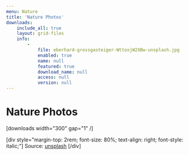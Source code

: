 ```yaml
---
menu: Nature
title: 'Nature Photos'
downloads:
    include_all: true
    layout: grid-files
    info:
        -
            file: eberhard-grossgasteiger-WttoxjW2XBw-unsplash.jpg
            enabled: true
            name: null
            featured: true
            download_name: null
            access: null
            version: null
---
```


# Nature Photos

[downloads width="300" gap="1" /]

[div style="margin-top: 2rem; font-size: 80%; text-align: right; font-style: italic;"]
Source: [unsplash](https://unsplash.com/?target=_blank)
[/div]
